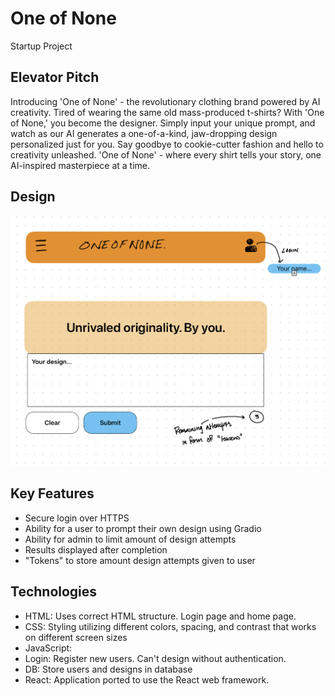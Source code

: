 # One of None
Startup Project

## Elevator Pitch
Introducing 'One of None' - the revolutionary clothing brand powered by AI creativity. Tired of wearing the same old mass-produced t-shirts? With 'One of None,' you become the designer. Simply input your unique prompt, and watch as our AI generates a one-of-a-kind, jaw-dropping design personalized just for you. Say goodbye to cookie-cutter fashion and hello to creativity unleashed. 'One of None' - where every shirt tells your story, one AI-inspired masterpiece at a time.

## Design
![Design](IMG_C6C121B13571-1.jpeg)
## Key Features
- Secure login over HTTPS
- Ability for a user to prompt their own design using Gradio
- Ability for admin to limit amount of design attempts
- Results displayed after completion
- "Tokens" to store amount design attempts given to user

## Technologies
- HTML: Uses correct HTML structure. Login page and home page. 
- CSS: Styling utilizing different colors, spacing, and contrast that works on different screen sizes
- JavaScript: 
- Login: Register new users. Can't design without authentication. 
- DB: Store users and designs in database
- React: Application ported to use the React web framework.
